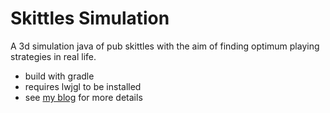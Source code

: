 # Skittles Simulation
A 3d simulation java of pub skittles with the aim of finding optimum playing strategies in real life.
* build with gradle
* requires lwjgl to be installed
* see [my blog](http://blog.durablescope.com) for more details
